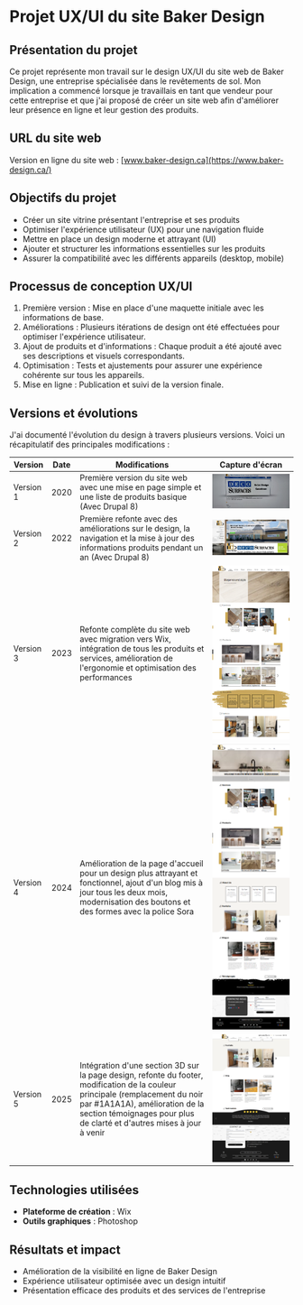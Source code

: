 # Projet UX/UI du site Baker Design

## Présentation du projet

Ce projet représente mon travail sur le design UX/UI du site web de Baker Design, une entreprise spécialisée dans le revêtements de sol. Mon implication a commencé lorsque je travaillais en tant que vendeur pour cette entreprise et que j'ai proposé de créer un site web afin d'améliorer leur présence en ligne et leur gestion des produits.

## URL du site web

Version en ligne du site web : [www.baker-design.ca](https://www.baker-design.ca/)

## Objectifs du projet

- Créer un site vitrine présentant l'entreprise et ses produits
- Optimiser l'expérience utilisateur (UX) pour une navigation fluide
- Mettre en place un design moderne et attrayant (UI)
- Ajouter et structurer les informations essentielles sur les produits
- Assurer la compatibilité avec les différents appareils (desktop, mobile)

## Processus de conception UX/UI

1. Première version : Mise en place d'une maquette initiale avec les informations de base.
2. Améliorations : Plusieurs itérations de design ont été effectuées pour optimiser l'expérience utilisateur.
3. Ajout de produits et d'informations : Chaque produit a été ajouté avec ses descriptions et visuels correspondants.
4. Optimisation : Tests et ajustements pour assurer une expérience cohérente sur tous les appareils.
5. Mise en ligne : Publication et suivi de la version finale.

## Versions et évolutions

J'ai documenté l'évolution du design à travers plusieurs versions. Voici un récapitulatif des principales modifications :

| Version | Date | Modifications | Capture d'écran |
|---------|------|---------------|-----------------|
| Version 1 | 2020 | Première version du site web avec une mise en page simple et une liste de produits basique (Avec Drupal 8)| ![Version 1](before/2019_Home.jpg) |
| Version 2 | 2022 | Première refonte avec des améliorations sur le design, la navigation et la mise à jour des informations produits pendant un an (Avec Drupal 8)| ![Version 2](before/2021_Home.png) |
| Version 3 | 2023 | Refonte complète du site web avec migration vers Wix, intégration de tous les produits et services, amélioration de l'ergonomie et optimisation des performances | ![Version 3](Home/2023_Home.png) |
| Version 4 | 2024 | Amélioration de la page d'accueil pour un design plus attrayant et fonctionnel, ajout d'un blog mis à jour tous les deux mois, modernisation des boutons et des formes avec la police Sora | ![Version 4](Home/2024_Home.png) |
| Version 5 | 2025 | Intégration d'une section 3D sur la page design, refonte du footer, modification de la couleur principale (remplacement du noir par #1A1A1A), amélioration de la section témoignages pour plus de clarté et d'autres mises à jour à venir | ![Version 5](Home/HomeButtom_2025.jpg) |


## Technologies utilisées

- **Plateforme de création** : Wix
- **Outils graphiques** : Photoshop

## Résultats et impact

- Amélioration de la visibilité en ligne de Baker Design
- Expérience utilisateur optimisée avec un design intuitif
- Présentation efficace des produits et des services de l'entreprise
